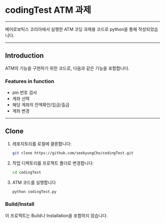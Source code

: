 # codingTest ATM 과제 
---
베어로보틱스 코리아에서 실행한 ATM 코딩 과제용 코드로 python을 통해 작성되었습니다.

---

## Introduction
ATM의 기능을 구현하기 위한 코드로, 다음과 같은 기능을 포함합니다.

### Features in function
- pin 번호 검사
- 계좌 선택
- 해당 계좌의 잔액확인/입금/출금
- 계좌 변경

---

## Clone
1. 레포지토리를 로컬에 클론합니다:
   ```bash
   git clone https://github.com/seokyungCho/codingTest.git
2. 작업 디렉토리를 프로젝트 폴더로 변경합니다:
   ```bash
   cd codingTest 
3. ATM 코드를 실행합니다
   ```bash
   python codingTest.py

   
### Build/Install
이 프로젝트는 Build나 Installation을 포함하지 않습니다.

